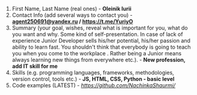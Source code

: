 1. First Name, Last Name (real ones) - **Oleinik Iurii**
2. Contact Info (add several ways to contact you) - **agent250691@yandex.ru / https://t.me/YuriyO**
3. Summary (your goal, wishes, reveal what is important for you, what do you want and why.
Some kind of self-presentation. In case of lack of experience  Junior Developer sells his/her potential, his/her passion and ability to learn fast. You shouldn't think that everybody is going to teach you when you come to the workplace . Rather being a Junior means always learning new things from everywhere etc.). - **New profession, add IT skill for me**
4. Skills (e.g. programming languages, frameworks, methodologies, version control, tools etc.) - **JS, HTML, CSS, Python - basic level**
5. Code examples (LATEST) - *https://github.com/NachinkaShaurmi/*